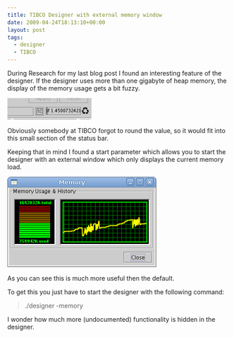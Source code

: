 ```yaml
---
title: TIBCO Designer with external memory window
date: 2009-04-24T18:13:10+00:00
layout: post
tags:
  - designer
  - TIBCO
---
```

During Research for my last blog post I found an interesting feature of the designer. If the designer uses more than one gigabyte of heap memory, the display of the memory usage gets a bit fuzzy.

<img src="/assets/memorybar.png" alt="memorybar" title="memorybar" width="191" height="48" class="aligncenter size-full wp-image-219" />

Obviously somebody at TIBCO forgot to round the value, so it would fit into this small section of the status bar.

Keeping that in mind I found a start parameter which allows you to start the designer with an external window which only displays the current memory load.

<img src="/assets/memory-window2.png" alt="memory-window2" title="memory-window2" width="338" height="204" class="aligncenter size-full wp-image-216" />

As you can see this is much more useful then the default.

To get this you just have to start the designer with the following command:

> ./designer -memory

I wonder how much more (undocumented) functionality is hidden in the designer.
